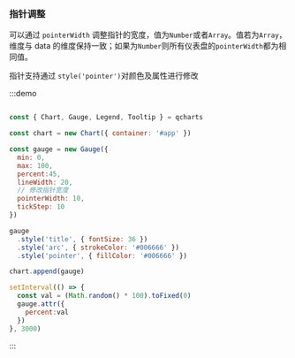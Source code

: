 ### 指针调整

可以通过 `pointerWidth` 调整指针的宽度，值为`Number`或者`Array`。值若为`Array`，维度与 data 的维度保持一致；如果为`Number`则所有仪表盘的`pointerWidth`都为相同值。

指针支持通过 `style('pointer')`对颜色及属性进行修改

:::demo

```javascript

const { Chart, Gauge, Legend, Tooltip } = qcharts

const chart = new Chart({ container: '#app' })

const gauge = new Gauge({
  min: 0,
  max: 100,
  percent:45,
  lineWidth: 20,
  // 修改指针宽度
  pointerWidth: 10,
  tickStep: 10
})

gauge
  .style('title', { fontSize: 36 })
  .style('arc', { strokeColor: '#006666' })
  .style('pointer', { fillColor: '#006666' })

chart.append(gauge)

setInterval(() => {
  const val = (Math.random() * 100).toFixed(0)
  gauge.attr({
    percent:val
  })
}, 3000)
```

:::

